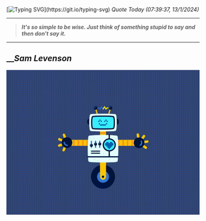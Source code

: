 [![Typing SVG](https://readme-typing-svg.herokuapp.com?font=Press+Start+2P&color=C2F784&size=35&width=900&height=100&lines=Hello+World%2C+I'm+Hung+!)](https://git.io/typing-svg) 
_Quote Today (07:39:37, 13/1/2024)_
___
>**_It's so simple to be wise. Just think of something stupid to say and then don't say it._**
___

## __**_Sam Levenson_**

![RobotDance](src/assets/images/robot-dancing-dribble.gif?style=center)
